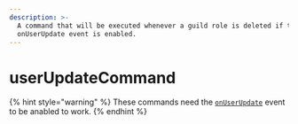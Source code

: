 ```yaml
---
description: >-
  A command that will be executed whenever a guild role is deleted if the
  onUserUpdate event is enabled.
---
```


# userUpdateCommand

{% hint style="warning" %}
 These commands need the [`onUserUpdate`](../guides/client-events.md) event to be anabled to work.
{% endhint %}

